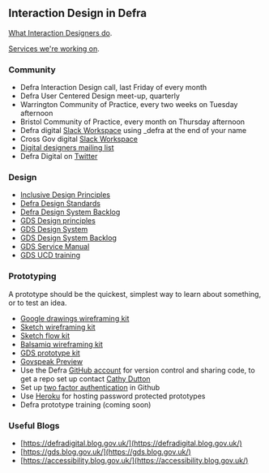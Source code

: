 ## Interaction Design in Defra

[What Interaction Designers do](/interaction-design.md).

[Services we're working on](/service-teams.md).

### Community

*   Defra Interaction Design call, last Friday of every month 
*   Defra User Centered Design meet-up, quarterly 
*   Warrington Community of Practice, every two weeks on Tuesday afternoon 
*   Bristol Community of Practice, every month on Thursday afternoon
*   Defra digital [Slack Workspace](https://defra-digital.slack.com/?redir=%2Fmessages%2Fdesign%2F) using _defra at the end of your name
*   Cross Gov digital [Slack Workspace](ukgovernmentdigital.slack.com) 
*   [Digital designers mailing list](https://groups.google.com/a/digital.cabinet-office.gov.uk/forum/?hl=en-GB#!forum/digital-service-designers) 
*   Defra Digital on [Twitter](https://twitter.com/DefraDigital)

### Design 

* [Inclusive Design Principles](https://inclusivedesignprinciples.org/)
* [Defra Design Standards](/standards.md)
* [Defra Design System Backlog](https://github.com/DEFRA/design-system-backlog/issues)
* [GDS Design principles](https://www.gov.uk/design-principles)
* [GDS Design System](https://design-system.service.gov.uk/) 
* [GDS Design System Backlog](https://design-system.service.gov.uk/community/backlog/) 
* [GDS Service Manual](https://www.gov.uk/service-manual) 
* [GDS UCD training](https://designnotes.blog.gov.uk/events-and-training-in-the-user-centred-design-community/)

### Prototyping

A prototype should be the quickest, simplest way to learn about something, or to test an idea.

*   [Google drawings wireframing kit](https://docs.google.com/drawings/d/1d10Rl4X0_quNgLk8oPlgbXK4sfDU09OvpUsIn8Azsv8/edit)
* [Sketch wireframing kit](https://github.com/abbott567/sketch_wireframing_kit)
* [Sketch flow kit](https://github.com/charlesrt/gov-flow)
* [Balsamiq wireframing kit](https://github.com/enoranidi/govuk-design-system-balsamiq)
* [GDS prototype kit](https://govuk-prototype-kit.herokuapp.com/docs)
* [Govspeak Preview](https://govspeak-preview.herokuapp.com/convert) 
* Use the Defra [GitHub account](https://github.com/defra) for version control and sharing code, to get a repo set up contact [Cathy Dutton](mailto:cathy.dutton@environment-agency.gov.uk)
* Set up [two factor authentication](https://help.github.com/en/articles/configuring-two-factor-authentication) in Github 
* Use [Heroku](https://govuk-prototype-kit.herokuapp.com/docs/publishing-on-heroku) for hosting password protected prototypes
* Defra prototype training (coming soon)

### Useful Blogs

* [https://defradigital.blog.gov.uk/](https://defradigital.blog.gov.uk/)
* [https://gds.blog.gov.uk/](https://gds.blog.gov.uk/)
* [https://accessibility.blog.gov.uk/](https://accessibility.blog.gov.uk/)
